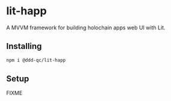 # lit-happ

A MVVM framework for building holochain apps web UI with Lit.


## Installing

```bash
npm i @ddd-qc/lit-happ
```

## Setup

FIXME
